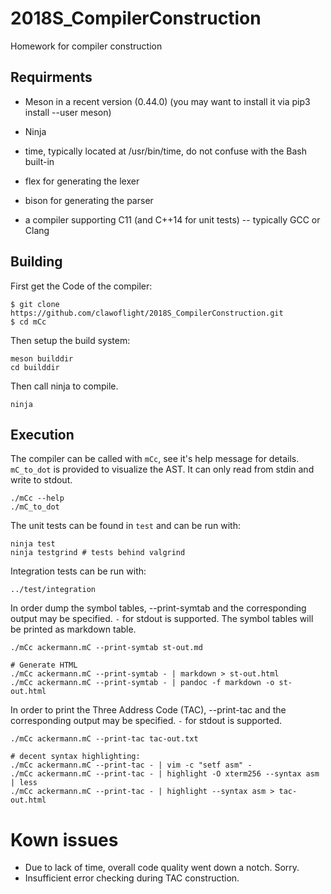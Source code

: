 # 2018S_CompilerConstruction
Homework for compiler construction

## Requirments

* Meson in a recent version (0.44.0) (you may want to install it via pip3 install --user meson)

* Ninja

* time, typically located at /usr/bin/time, do not confuse with the Bash built-in

* flex for generating the lexer

* bison for generating the parser

* a compiler supporting C11 (and C++14 for unit tests) -- typically GCC or Clang

## Building
First get the Code of the compiler:

```
$ git clone https://github.com/clawoflight/2018S_CompilerConstruction.git
$ cd mCc
```
Then setup the build system:
```
meson builddir
cd builddir
```
Then call ninja to compile.
```
ninja 
```

## Execution
The compiler can be called with `mCc`, see it's help message for details.
`mC_to_dot` is provided to visualize the AST. It can only read from stdin and write to stdout.
```
./mCc --help
./mC_to_dot
```
The unit tests can be found in `test` and can be run with:
```
ninja test
ninja testgrind # tests behind valgrind
```
Integration tests can be run with:
```
../test/integration
```
In order dump the symbol tables, --print-symtab and the corresponding output may be specified. `-` for stdout is supported.
The symbol tables will be printed as markdown table.
```
./mCc ackermann.mC --print-symtab st-out.md

# Generate HTML
./mCc ackermann.mC --print-symtab - | markdown > st-out.html
./mCc ackermann.mC --print-symtab - | pandoc -f markdown -o st-out.html
```

In order to print the Three Address Code (TAC), --print-tac and the corresponding output may be specified. `-` for stdout is supported.
```
./mCc ackermann.mC --print-tac tac-out.txt

# decent syntax highlighting:
./mCc ackermann.mC --print-tac - | vim -c "setf asm" -
./mCc ackermann.mC --print-tac - | highlight -O xterm256 --syntax asm | less
./mCc ackermann.mC --print-tac - | highlight --syntax asm > tac-out.html
```

# Kown issues
- Due to lack of time, overall code quality went down a notch. Sorry.
- Insufficient error checking during TAC construction.
